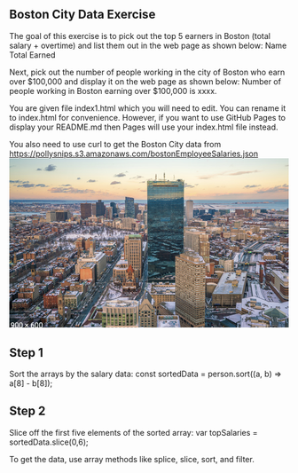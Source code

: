 ## Boston City Data Exercise
The goal of this exercise is to pick out the top 5 earners in Boston (total salary + overtime) and list them out in the web page as shown below:
Name     Total Earned 

Next, pick out the number of people working in the city of Boston who earn over $100,000 and display it on the web page as shown below: 
Number of people working in Boston earning over $100,000 is xxxx.

You are given file index1.html which you will need to edit. You can rename it to index.html for convenience. However, if you want to use GitHub Pages to display your README.md then Pages will use your index.html file instead.

You also need to use curl to get the Boston City data from https://pollysnips.s3.amazonaws.com/bostonEmployeeSalaries.json
<img src='boston.png'>

## Step 1

Sort the arrays by the salary data: const sortedData = person.sort((a, b) => a[8] - b[8]);

## Step 2

Slice off the first five elements of the sorted array: var topSalaries = sortedData.slice(0,6);

To get the data, use array methods like splice, slice, sort, and filter.